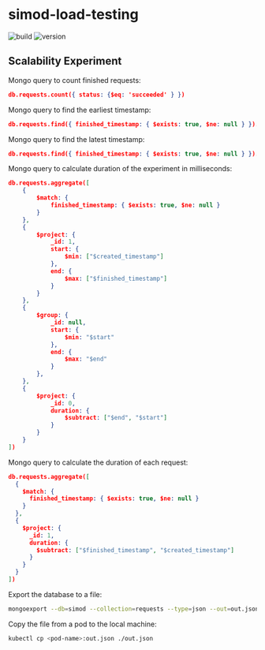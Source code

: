 # simod-load-testing

![build](https://github.com/AutomatedProcessImprovement/simod-load-testing/actions/workflows/build.yaml/badge.svg)
![version](https://img.shields.io/github/v/tag/AutomatedProcessImprovement/simod-load-testing)

## Scalability Experiment

Mongo query to count finished requests:

```json
db.requests.count({ status: {$eq: 'succeeded' } })
```

Mongo query to find the earliest timestamp:

```json
db.requests.find({ finished_timestamp: { $exists: true, $ne: null } }).sort({ created_timestamp: 1 }).limit(1)
```

Mongo query to find the latest timestamp:

```json
db.requests.find({ finished_timestamp: { $exists: true, $ne: null } }).sort({ finished_timestamp: -1 }).limit(1)
```

Mongo query to calculate duration of the experiment in milliseconds:

```json
db.requests.aggregate([
    {
        $match: {
            finished_timestamp: { $exists: true, $ne: null }
        }
    },
    {
        $project: {
            _id: 1,
            start: {
                $min: ["$created_timestamp"]
            },
            end: {
                $max: ["$finished_timestamp"]
            }
        }
    },
    {
        $group: {
            _id: null,
            start: {
                $min: "$start"
            },
            end: {
                $max: "$end"
            }
        },
    },
    {
        $project: {
            _id: 0,
            duration: {
                $subtract: ["$end", "$start"]
            }
        }
    }
])
```

Mongo query to calculate the duration of each request:

```json
db.requests.aggregate([
  {
    $match: {
      finished_timestamp: { $exists: true, $ne: null }
    }
  },
  {
    $project: {
      _id: 1,
      duration: {
        $subtract: ["$finished_timestamp", "$created_timestamp"]
      }
    }
  }
])
```

Export the database to a file:

```bash
mongoexport --db=simod --collection=requests --type=json --out=out.json -u root -p example --authenticationDatabase=admin
```

Copy the file from a pod to the local machine:

```bash
kubectl cp <pod-name>:out.json ./out.json
```
